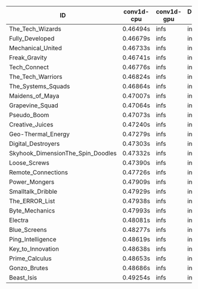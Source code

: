 |ID|conv1d-cpu|conv1d-gpu|DWSPConv2D-gpu|gemm-gpu|avg|
|-|-|-|-|-|-|
|The_Tech_Wizards|0.46494s|infs|infs|4.44399s|infs|
|Fully_Developed|0.46679s|infs|infs|4.47890s|infs|
|Mechanical_United|0.46733s|infs|infs|4.50997s|infs|
|Freak_Gravity|0.46741s|infs|infs|4.46998s|infs|
|Tech_Connect|0.46776s|infs|infs|4.50816s|infs|
|The_Tech_Warriors|0.46824s|infs|infs|4.50820s|infs|
|The_Systems_Squads|0.46864s|infs|infs|4.54078s|infs|
|Maidens_of_Maya|0.47007s|infs|infs|4.48499s|infs|
|Grapevine_Squad|0.47064s|infs|infs|4.71338s|infs|
|Pseudo_Boom|0.47073s|infs|infs|4.70659s|infs|
|Creative_Juices|0.47240s|infs|infs|4.51246s|infs|
|Geo-Thermal_Energy|0.47279s|infs|infs|4.59956s|infs|
|Digital_Destroyers|0.47303s|infs|infs|4.67505s|infs|
|Skyhook_DimensionThe_Spin_Doodles|0.47332s|infs|infs|4.48572s|infs|
|Loose_Screws|0.47390s|infs|infs|4.69665s|infs|
|Remote_Connections|0.47726s|infs|infs|4.55343s|infs|
|Power_Mongers|0.47909s|infs|infs|4.82780s|infs|
|Smalltalk_Dribble|0.47929s|infs|infs|4.65553s|infs|
|The_ERROR_List|0.47938s|infs|infs|4.81585s|infs|
|Byte_Mechanics|0.47993s|infs|infs|4.69263s|infs|
|Electra|0.48081s|infs|infs|4.68036s|infs|
|Blue_Screens|0.48277s|infs|infs|4.76897s|infs|
|Ping_Intelligence|0.48619s|infs|infs|4.73891s|infs|
|Key_to_Innovation|0.48638s|infs|infs|4.72678s|infs|
|Prime_Calculus|0.48653s|infs|infs|4.76952s|infs|
|Gonzo_Brutes|0.48686s|infs|infs|4.73273s|infs|
|Beast_Isis|0.49254s|infs|infs|4.74957s|infs|
